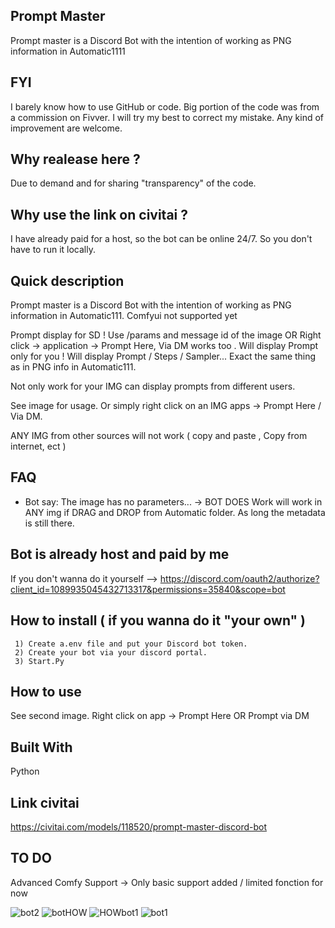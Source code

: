 ##  Prompt Master
Prompt master is a Discord Bot with the intention of working as PNG information in Automatic1111

##  FYI 

I barely know how to use GitHub or code. Big portion of the code was from a commission on Fivver. I will try my best to correct my mistake. Any kind of improvement are welcome. 

## Why realease here ? 

Due to demand and for sharing "transparency" of the code.

## Why use the link on civitai ?

I have already paid for a host, so the bot can be online 24/7. So you don't have to run it locally.

## Quick description 

Prompt master is a Discord Bot with the intention of working as PNG information in Automatic111. Comfyui not supported yet 

Prompt display for SD ! Use /params and message id of the image OR Right click -> application ->  Prompt Here, Via DM  works too . Will display Prompt only for you !  Will display Prompt / Steps / Sampler... Exact the same thing as in PNG info in Automatic111.

Not only work for your IMG can display prompts from different users.

See image for usage. Or simply right click on an IMG apps -> Prompt Here / Via DM.


ANY IMG from other sources will not work ( copy and paste , Copy from internet, ect ) 

##  FAQ

- Bot say: The image has no parameters... -> BOT DOES Work will work in ANY img if DRAG and DROP from Automatic folder. As long the metadata is still there.

##  Bot is already host and paid by me 

If you don't wanna do it yourself --> https://discord.com/oauth2/authorize?client_id=1089935045432713317&permissions=35840&scope=bot

## How to install ( if you wanna do it "your own" )

     1) Create a.env file and put your Discord bot token.
     2) Create your bot via your discord portal.
     3) Start.Py

## How to use 

See second image. Right click on app -> Prompt Here OR Prompt via DM 

## Built With 

Python 

## Link civitai

https://civitai.com/models/118520/prompt-master-discord-bot

##  TO DO 

Advanced Comfy Support    ->  Only basic support added / limited fonction for now 

![bot2](https://github.com/HazmatAI/Prompt-Master-SD/assets/149615194/47616133-78da-40eb-a7bc-04854967bd35)
![botHOW](https://github.com/HazmatAI/Prompt-Master-SD/assets/149615194/62ebba52-a66d-4de0-ae4f-79455950b702)
![HOWbot1](https://github.com/HazmatAI/Prompt-Master-SD/assets/149615194/dc0ee10b-55aa-44f8-84ca-57ece9872934)
![bot1](https://github.com/HazmatAI/Prompt-Master-SD/assets/149615194/c753c708-decb-4415-8d3c-b2c4f3a80595)
